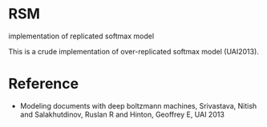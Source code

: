 RSM
===

implementation of replicated softmax model


This is a crude implementation of over-replicated softmax model (UAI2013).



Reference
=========

* Modeling documents with deep boltzmann machines, Srivastava, Nitish and Salakhutdinov, Ruslan R and Hinton, Geoffrey E, UAI 2013

